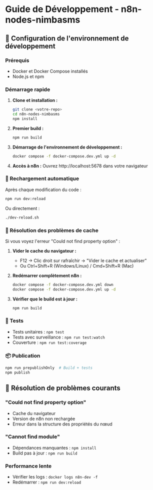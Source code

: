 # Guide de Développement - n8n-nodes-nimbasms

## 🚀 Configuration de l'environnement de développement

### Prérequis
- Docker et Docker Compose installés
- Node.js et npm

### Démarrage rapide

1. **Clone et installation :**
   ```bash
   git clone <votre-repo>
   cd n8n-nodes-nimbasms
   npm install
   ```

2. **Premier build :**
   ```bash
   npm run build
   ```

3. **Démarrage de l'environnement de développement :**
   ```bash
   docker compose -f docker-compose.dev.yml up -d
   ```

4. **Accès à n8n :**
   Ouvrez http://localhost:5678 dans votre navigateur

### 🔄 Rechargement automatique

Après chaque modification du code :

```bash
npm run dev:reload
```

Ou directement :
```bash
./dev-reload.sh
```

### 🧹 Résolution des problèmes de cache

Si vous voyez l'erreur "Could not find property option" :

1. **Vider le cache du navigateur :**
   - F12 → Clic droit sur rafraîchir → "Vider le cache et actualiser"
   - Ou Ctrl+Shift+R (Windows/Linux) / Cmd+Shift+R (Mac)

2. **Redémarrer complètement n8n :**
   ```bash
   docker compose -f docker-compose.dev.yml down
   docker compose -f docker-compose.dev.yml up -d
   ```

3. **Vérifier que le build est à jour :**
   ```bash
   npm run build
   ```

### 📝 Tests

- Tests unitaires : `npm test`
- Tests avec surveillance : `npm run test:watch`
- Couverture : `npm run test:coverage`

### 📦 Publication

```bash
npm run prepublishOnly  # Build + tests
npm publish
```

## 🐛 Résolution de problèmes courants

### "Could not find property option"
- Cache du navigateur
- Version de n8n non rechargée
- Erreur dans la structure des propriétés du nœud

### "Cannot find module"
- Dépendances manquantes : `npm install`
- Build pas à jour : `npm run build`

### Performance lente
- Vérifier les logs : `docker logs n8n-dev -f`
- Redémarrer : `npm run dev:reload` 